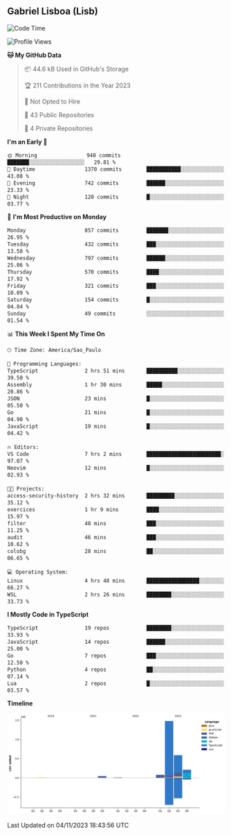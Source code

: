 ## Gabriel Lisboa (Lisb)

<!--START_SECTION:waka-->
![Code Time](http://img.shields.io/badge/Code%20Time-260%20hrs%2057%20mins-blue)

![Profile Views](http://img.shields.io/badge/Profile%20Views-11-blue)

**🐱 My GitHub Data** 

> 📦 44.6 kB Used in GitHub's Storage 
 > 
> 🏆 211 Contributions in the Year 2023
 > 
> 🚫 Not Opted to Hire
 > 
> 📜 43 Public Repositories 
 > 
> 🔑 4 Private Repositories 
 > 
**I'm an Early 🐤** 

```text
🌞 Morning                948 commits         ███████░░░░░░░░░░░░░░░░░░   29.81 % 
🌆 Daytime                1370 commits        ███████████░░░░░░░░░░░░░░   43.08 % 
🌃 Evening                742 commits         ██████░░░░░░░░░░░░░░░░░░░   23.33 % 
🌙 Night                  120 commits         █░░░░░░░░░░░░░░░░░░░░░░░░   03.77 % 
```
📅 **I'm Most Productive on Monday** 

```text
Monday                   857 commits         ███████░░░░░░░░░░░░░░░░░░   26.95 % 
Tuesday                  432 commits         ███░░░░░░░░░░░░░░░░░░░░░░   13.58 % 
Wednesday                797 commits         ██████░░░░░░░░░░░░░░░░░░░   25.06 % 
Thursday                 570 commits         ████░░░░░░░░░░░░░░░░░░░░░   17.92 % 
Friday                   321 commits         ███░░░░░░░░░░░░░░░░░░░░░░   10.09 % 
Saturday                 154 commits         █░░░░░░░░░░░░░░░░░░░░░░░░   04.84 % 
Sunday                   49 commits          ░░░░░░░░░░░░░░░░░░░░░░░░░   01.54 % 
```


📊 **This Week I Spent My Time On** 

```text
🕑︎ Time Zone: America/Sao_Paulo

💬 Programming Languages: 
TypeScript               2 hrs 51 mins       ██████████░░░░░░░░░░░░░░░   39.50 % 
Assembly                 1 hr 30 mins        █████░░░░░░░░░░░░░░░░░░░░   20.86 % 
JSON                     23 mins             █░░░░░░░░░░░░░░░░░░░░░░░░   05.50 % 
Go                       21 mins             █░░░░░░░░░░░░░░░░░░░░░░░░   04.90 % 
JavaScript               19 mins             █░░░░░░░░░░░░░░░░░░░░░░░░   04.42 % 

🔥 Editors: 
VS Code                  7 hrs 2 mins        ████████████████████████░   97.07 % 
Neovim                   12 mins             █░░░░░░░░░░░░░░░░░░░░░░░░   02.93 % 

🐱‍💻 Projects: 
access-security-history  2 hrs 32 mins       █████████░░░░░░░░░░░░░░░░   35.12 % 
exercices                1 hr 9 mins         ████░░░░░░░░░░░░░░░░░░░░░   15.97 % 
filter                   48 mins             ███░░░░░░░░░░░░░░░░░░░░░░   11.25 % 
audit                    46 mins             ███░░░░░░░░░░░░░░░░░░░░░░   10.62 % 
colobg                   28 mins             ██░░░░░░░░░░░░░░░░░░░░░░░   06.65 % 

💻 Operating System: 
Linux                    4 hrs 48 mins       █████████████████░░░░░░░░   66.27 % 
WSL                      2 hrs 26 mins       ████████░░░░░░░░░░░░░░░░░   33.73 % 
```

**I Mostly Code in TypeScript** 

```text
TypeScript               19 repos            ████████░░░░░░░░░░░░░░░░░   33.93 % 
JavaScript               14 repos            ██████░░░░░░░░░░░░░░░░░░░   25.00 % 
Go                       7 repos             ███░░░░░░░░░░░░░░░░░░░░░░   12.50 % 
Python                   4 repos             ██░░░░░░░░░░░░░░░░░░░░░░░   07.14 % 
Lua                      2 repos             █░░░░░░░░░░░░░░░░░░░░░░░░   03.57 % 
```



**Timeline**

![Lines of Code chart](https://raw.githubusercontent.com/tenlisboa/tenlisboa/main/assets/bar_graph.png)


 Last Updated on 04/11/2023 18:43:56 UTC
<!--END_SECTION:waka-->
